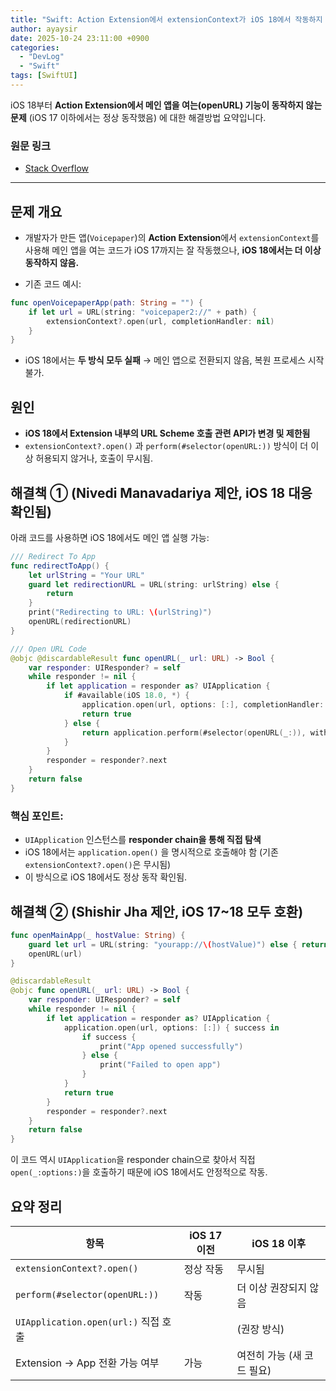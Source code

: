 ```yaml
---
title: "Swift: Action Extension에서 extensionContext가 iOS 18에서 작동하지 않는 문제"
author: ayaysir
date: 2025-10-24 23:11:00 +0900
categories: 
  - "DevLog"
  - "Swift"
tags: [SwiftUI]
---
```


iOS 18부터 **Action Extension에서 메인 앱을 여는(openURL) 기능이 동작하지 않는 문제** (iOS 17 이하에서는 정상 동작했음) 에 대한 해결방법 요약입니다.

### 원문 링크
- [Stack Overflow](https://stackoverflow.com/questions/79077018/unable-to-open-main-app-from-action-extension-in-ios-18-previously-working-met)

---

## 문제 개요

* 개발자가 만든 앱(`Voicepaper`)의 **Action Extension**에서 `extensionContext`를 사용해 메인 앱을 여는 코드가
  iOS 17까지는 잘 작동했으나, **iOS 18에서는 더 이상 동작하지 않음.**

* 기존 코드 예시:

```swift
func openVoicepaperApp(path: String = "") {
    if let url = URL(string: "voicepaper2://" + path) {
        extensionContext?.open(url, completionHandler: nil)
    }
}
```


* iOS 18에서는 **두 방식 모두 실패**
  → 메인 앱으로 전환되지 않음, 복원 프로세스 시작 불가.



## 원인

* **iOS 18에서 Extension 내부의 URL Scheme 호출 관련 API가 변경 및 제한됨**
* `extensionContext?.open()` 과 `perform(#selector(openURL:))` 방식이
  더 이상 허용되지 않거나, 호출이 무시됨.


## 해결책 ① (Nivedi Manavadariya 제안, iOS 18 대응 확인됨)

아래 코드를 사용하면 iOS 18에서도 메인 앱 실행 가능:

```swift
/// Redirect To App
func redirectToApp() {
    let urlString = "Your URL"
    guard let redirectionURL = URL(string: urlString) else {
        return
    }
    print("Redirecting to URL: \(urlString)")
    openURL(redirectionURL)
}

/// Open URL Code
@objc @discardableResult func openURL(_ url: URL) -> Bool {
    var responder: UIResponder? = self
    while responder != nil {
        if let application = responder as? UIApplication {
            if #available(iOS 18.0, *) {
                application.open(url, options: [:], completionHandler: nil) // 👈
                return true
            } else {
                return application.perform(#selector(openURL(_:)), with: url) != nil
            }
        }
        responder = responder?.next
    }
    return false
}
```

### 핵심 포인트:

* `UIApplication` 인스턴스를 **responder chain을 통해 직접 탐색**
* iOS 18에서는 `application.open()` 을 명시적으로 호출해야 함
  (기존 `extensionContext?.open()`은 무시됨)
* 이 방식으로 iOS 18에서도 정상 동작 확인됨.



## 해결책 ② (Shishir Jha 제안, iOS 17~18 모두 호환)

```swift
func openMainApp(_ hostValue: String) {
    guard let url = URL(string: "yourapp://\(hostValue)") else { return }
    openURL(url)
}

@discardableResult
@objc func openURL(_ url: URL) -> Bool {
    var responder: UIResponder? = self
    while responder != nil {
        if let application = responder as? UIApplication {
            application.open(url, options: [:]) { success in
                if success {
                    print("App opened successfully")
                } else {
                    print("Failed to open app")
                }
            }
            return true
        }
        responder = responder?.next
    }
    return false
}
```

이 코드 역시 `UIApplication`을 responder chain으로 찾아서 직접 `open(_:options:)`을 호출하기 때문에 iOS 18에서도 안정적으로 작동.


## 요약 정리

| 항목                               | iOS 17 이전 | iOS 18 이후        |
| -------------------------------- | --------- | ---------------- |
| `extensionContext?.open()`       | 정상 작동   | 무시됨            |
| `perform(#selector(openURL:))`   | 작동      | 더 이상 권장되지 않음  |
| `UIApplication.open(url:)` 직접 호출 |         | (권장 방식)        |
| Extension → App 전환 가능 여부         | 가능        | 여전히 가능 (새 코드 필요) |

